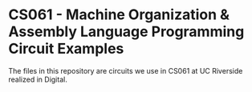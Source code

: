 # CS061 - Machine Organization & Assembly Language Programming Circuit Examples

The files in this repository are circuits we use in CS061 at UC Riverside realized in Digital.